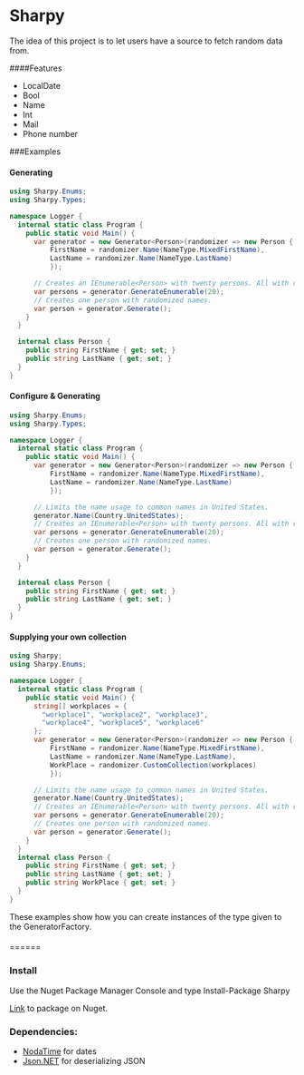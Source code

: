# Sharpy

The idea of this project is to let users have a source to fetch random data from.

####Features

* LocalDate
* Bool
* Name
* Int
* Mail
* Phone number

###Examples
#### Generating
```C#
using Sharpy.Enums;
using Sharpy.Types;

namespace Logger {
  internal static class Program {
    public static void Main() {
      var generator = new Generator<Person>(randomizer => new Person {
          FirstName = randomizer.Name(NameType.MixedFirstName),
          LastName = randomizer.Name(NameType.LastName)
          });

      // Creates an IEnumerable<Person> with twenty persons. All with randomized names.
      var persons = generator.GenerateEnumerable(20);
      // Creates one person with randomized names.
      var person = generator.Generate();
    }
  }

  internal class Person {
    public string FirstName { get; set; }
    public string LastName { get; set; }
  }
}
```
#### Configure & Generating
```C#
using Sharpy.Enums;
using Sharpy.Types;

namespace Logger {
  internal static class Program {
    public static void Main() {
      var generator = new Generator<Person>(randomizer => new Person {
          FirstName = randomizer.Name(NameType.MixedFirstName),
          LastName = randomizer.Name(NameType.LastName)
          });

      // Limits the name usage to common names in United States.
      generator.Name(Country.UnitedStates);
      // Creates an IEnumerable<Person> with twenty persons. All with randomized names.
      var persons = generator.GenerateEnumerable(20);
      // Creates one person with randomized names.
      var person = generator.Generate();
    }
  }

  internal class Person {
    public string FirstName { get; set; }
    public string LastName { get; set; }
  }
}
```
#### Supplying your own collection
```C#
using Sharpy;
using Sharpy.Enums;

namespace Logger {
  internal static class Program {
    public static void Main() {
      string[] workplaces = {
        "workplace1", "workplace2", "workplace3",
        "workplace4", "workplace5", "workplace6"
      };
      var generator = new Generator<Person>(randomizer => new Person {
          FirstName = randomizer.Name(NameType.MixedFirstName),
          LastName = randomizer.Name(NameType.LastName),
          WorkPlace = randomizer.CustomCollection(workplaces)
          });

      // Limits the name usage to common names in United States.
      generator.Name(Country.UnitedStates);
      // Creates an IEnumerable<Person> with twenty persons. All with randomized names.
      var persons = generator.GenerateEnumerable(20);
      // Creates one person with randomized names.
      var person = generator.Generate();
    }
  }
  internal class Person {
    public string FirstName { get; set; }
    public string LastName { get; set; }
    public string WorkPlace { get; set; }
  }
}
```

These examples show how you can create instances of the type given to the GeneratorFactory.
#### 

======
### Install
Use the Nuget Package Manager Console and type Install-Package Sharpy

[Link](https://www.nuget.org/packages/Sharpy/) to package on Nuget.
### Dependencies:

* [NodaTime](https://github.com/nodatime/nodatime) for dates
* [Json.NET](https://github.com/JamesNK/Newtonsoft.Json) for deserializing JSON
